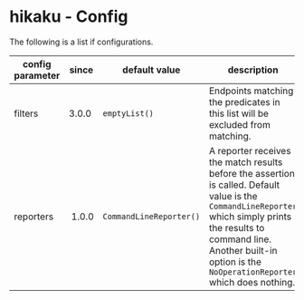 # hikaku - Config

The following is a list if configurations.

| config parameter | since | default value | description |
| --- | --- | --- | --- |
| filters | 3.0.0 | `emptyList()` | Endpoints matching the predicates in this list will be excluded from matching. |
| reporters | 1.0.0 | `CommandLineReporter()` | A reporter receives the match results before the assertion is called. Default value is the `CommandLineReporter` which simply prints the results to command line. Another built-in option is the `NoOperationReporter` which does nothing. |